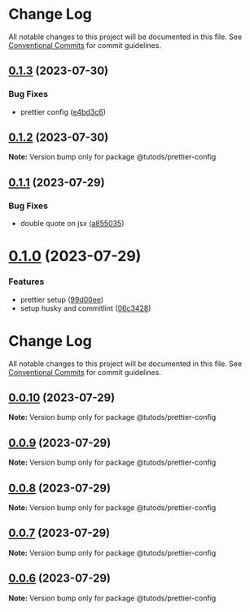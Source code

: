 # Change Log

All notable changes to this project will be documented in this file.
See [Conventional Commits](https://conventionalcommits.org) for commit guidelines.

## [0.1.3](https://github.com/tutods/lib/compare/@tutods/prettier-config@0.1.2...@tutods/prettier-config@0.1.3) (2023-07-30)

### Bug Fixes

- prettier config ([e4bd3c6](https://github.com/tutods/lib/commit/e4bd3c68e1ff237935f33ae8daf3ca0fa7d5167f))

## [0.1.2](https://github.com/tutods/lib/compare/@tutods/prettier-config@0.1.1...@tutods/prettier-config@0.1.2) (2023-07-30)

**Note:** Version bump only for package @tutods/prettier-config

## [0.1.1](https://github.com/tutods/lib/compare/@tutods/prettier-config@0.1.0...@tutods/prettier-config@0.1.1) (2023-07-29)

### Bug Fixes

- double quote on jsx ([a855035](https://github.com/tutods/lib/commit/a8550354237f4f9079ffb409a1c9410c16c8b69c))

# [0.1.0](https://github.com/tutods/lib/compare/@tutods/prettier-config@0.0.10...@tutods/prettier-config@0.1.0) (2023-07-29)

### Features

- prettier setup ([99d00ee](https://github.com/tutods/lib/commit/99d00ee9001577edc499ac75478a7c1bffb1c81b))
- setup husky and commitlint ([06c3428](https://github.com/tutods/lib/commit/06c3428a7e9db52828ef11e58af92bbadee833d7))

# Change Log

All notable changes to this project will be documented in this file. See
[Conventional Commits](https://conventionalcommits.org) for commit guidelines.

## [0.0.10](https://github.com/tutods/lib/compare/@tutods/prettier-config@0.0.9...@tutods/prettier-config@0.0.10) (2023-07-29)

**Note:** Version bump only for package @tutods/prettier-config

## [0.0.9](https://github.com/tutods/lib/compare/@tutods/prettier-config@0.0.8...@tutods/prettier-config@0.0.9) (2023-07-29)

**Note:** Version bump only for package @tutods/prettier-config

## [0.0.8](https://github.com/tutods/lib/compare/@tutods/prettier-config@0.0.7...@tutods/prettier-config@0.0.8) (2023-07-29)

**Note:** Version bump only for package @tutods/prettier-config

## [0.0.7](https://github.com/tutods/lib/compare/@tutods/prettier-config@0.0.6...@tutods/prettier-config@0.0.7) (2023-07-29)

**Note:** Version bump only for package @tutods/prettier-config

## [0.0.6](https://github.com/tutods/lib/compare/@tutods/prettier-config@0.0.5...@tutods/prettier-config@0.0.6) (2023-07-29)

**Note:** Version bump only for package @tutods/prettier-config
